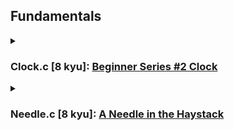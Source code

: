 ## Fundamentals
<details>
<summary><h3>Clock.c [8 kyu]: <a href="https://www.codewars.com/kata/55f9bca8ecaa9eac7100004a">Beginner Series #2 Clock</a></h3></summary>
<br>
<p style="margin-left: 20px;"> Clock shows <b>h</b> hours, <b>m</b> minutes and <b>s</b> seconds after midnight.<br>
    Your task is to write a function which returns the time since midnight in milliseconds.</p>
<h4>Example:</h4>
<p>h = 0<br>
m = 1<br>
s = 1<br>
<br>
result = 61000</p>
</details>

<details>
<summary><h3>Needle.c [8 kyu]: <a href="https://www.codewars.com/kata/56676e8fabd2d1ff3000000c/c">A Needle in the Haystack</a></h3></summary>
<br>
<p style="margin-left: 20px;"> Can you find the needle in the haystack<br>

Write a function findNeedle() that takes an array full of junk but containing one "needle"<br>

After your function finds the needle it should return a message (as a string) that says:<br>

"found the needle at position " plus the index it found the needle, so:<br>
</p>
<h4>Example(Input --> Output)</h4>
<p>["hay", "junk", "hay", "hay", "moreJunk", "needle", "randomJunk"] --> "found the needle at position 5"</p>
</details>